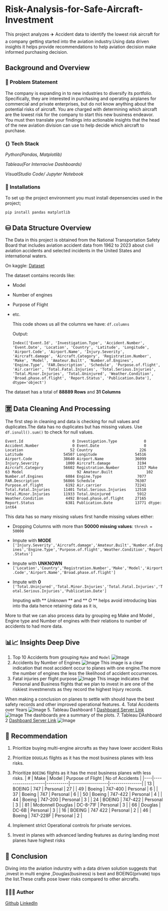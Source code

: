 # Risk-Analysis-for-Safe-Aircraft-Investment
This project analyzes ✈️ Accident data to identify the lowest risk aircraft for a company getting started into the aviation industry.Using data driven insights it helps provide recommendations to help aviation decision make informed purchasing decision. 

## Background and Overview
### 🤔 Problem Statement
The company is expanding in to new industries to diversify its portfolio. Specifically, they are interested in purchasing and operating airplanes for commercial and private enterprises, but do not know anything about the potential risks of aircraft. You are charged with determining which aircraft are the lowest risk for the company to start this new business endeavor. You must then translate your findings into actionable insights that the head of the new aviation division can use to help decide which aircraft to purchase.

### {} Tech Stack 
_Python(Pandas, Matplotlib)_

_Tableau(For Interracive Dashboards)_

_VisualStudio Code/ Jupyter Notebook_

### 🔗 Installations
To set up the project environment you must install depensencies used in the project;

`pip install pandas matplotlib`

## ⛁ Data Structure Overview
The Data in this project is obtained from the National Transportation Safety Board that includes aviation accident data from 1962 to 2023 about civil aviation accidents and selected incidents in the United States and international waters.

On kaggle: [Dataset](https://www.kaggle.com/datasets/khsamaha/aviation-accident-database-synopses)

The dataset contains records like:
- Model
- Number of engines
- Purpose of Flight
- etc.
  
  This code shows us all the columns we have: `df.columns`

  Output:

  `Index(['Event.Id', 'Investigation.Type', 'Accident.Number', 'Event.Date',
       'Location', 'Country', 'Latitude', 'Longitude', 'Airport.Code',
       'Airport.Name', 'Injury.Severity', 'Aircraft.damage',
       'Aircraft.Category', 'Registration.Number', 'Make', 'Model',
       'Amateur.Built', 'Number.of.Engines', 'Engine.Type', 'FAR.Description',
       'Schedule', 'Purpose.of.flight', 'Air.carrier', 'Total.Fatal.Injuries',
       'Total.Serious.Injuries', 'Total.Minor.Injuries', 'Total.Uninjured',
       'Weather.Condition', 'Broad.phase.of.flight', 'Report.Status',
       'Publication.Date'],
      dtype='object')`
  
The dataset has a total of __88889 Rows__ and __31 Columns__
  
## 🈺 Data Cleaning And Processing
The first step in cleaning and data is checking for null values and duplicates.The data has no duplicates but has missing values.
Use `df.isnull().sum()` to check for null values.

`Event.Id                      0
Investigation.Type            0
Accident.Number               0
Event.Date                    0
Location                     52
Country                     226
Latitude                  54507
Longitude                 54516
Airport.Code              38640
Airport.Name              36099
Injury.Severity            1000
Aircraft.damage            3194
Aircraft.Category         56602
Registration.Number        1317
Make                         63
Model                        92
Amateur.Built               102
Number.of.Engines          6084
Engine.Type                7077
FAR.Description           56866
Schedule                  76307
Purpose.of.flight          6192
Air.carrier               72241
Total.Fatal.Injuries      11401
Total.Serious.Injuries    12510
Total.Minor.Injuries      11933
Total.Uninjured            5912
Weather.Condition          4492
Broad.phase.of.flight     27165
Report.Status              6381
Publication.Date          13771
dtype: int64`

This data has so many missing values first handle missing values either:
- Dropping Columns with more than __50000 missing values__: `thresh = 50000`
- Impute with **MODE** `['Injury.Severity','Aircraft.damage','Amateur.Built','Number.of.Engines','Engine.Type','Purpose.of.flight','Weather.Condition','Report.Status']`
- Impute with **UNKNOWN** `['Location','Country','Registration.Number','Make','Model','Airport.Code','Airport.Name','Broad.phase.of.flight']`
- Impute with **0** `['Total.Uninjured','Total.Minor.Injuries','Total.Fatal.Injuries','Total.Serious.Injuries','Publication.Date']`

  Imputing with ** *Unknown* ** and ** *O* ** helps avoid introducing bias into tha data hence retaining data as it is,

More to that we can also process data by grouping eg Make and Model , Engine type and Number of engines with their relations to number of accidents to had more data.

## 📊📈 Insights Deep Dive
1. Top 10 Accidents from grouping `Make` and `Model` ![Image](https://github.com/user-attachments/assets/5bf57f26-f343-4b6b-8ef9-c0ad447b6777)
2. Accidents by Number of Engines ![Image](https://github.com/user-attachments/assets/7ef820b7-ad61-4b3a-bd4f-2f67a793cab7) This image is a clear indication that most accident occur to planes with one engine.The more the number of engines the less the likelihood of accident occurrences.
3. Fatal injuries per flight purpose ![Image](https://github.com/user-attachments/assets/522594d7-025b-44d5-867a-475418b8bcb5) This image indicates that Personal and Business flights that we plan to invest in are one of the riskiest investmensts as they record the highest Injury records.

When making a conclusion on planes to settle with should have the best safety records and other improved operational features.
4. Total Accidents over Years ![Image](https://github.com/user-attachments/assets/35022d87-6086-46b5-ba52-d8f288c1c7f8)
5. Tableau Dashboard 1 [Dashboard Server Link](https://public.tableau.com/app/profile/joy.kiboi/viz/AeroAccidentsBook1/Dashboard1?publish=yes)  ![Image](https://github.com/user-attachments/assets/0e139bd7-833c-4f92-b6ed-a7fcd1099510)
   The dashboards are a summary of the plots.
7. Tableau DAshboard 2  [Dashboard Server Link](https://public.tableau.com/app/profile/joy.kiboi/viz/AeroAccidentsBook2/Dashboard2?publish=yes) ![Image](https://github.com/user-attachments/assets/069fe61b-bc61-429c-988a-37f3b5564cda)


## 📃 Recommendation
1. Prioritize buying multi-engine aircrafts as they have lower accident Risks
2. Prioritize `DOUGLAS` filghts as it has the most business planes with less risks.
3. Prioritize ` BOEING ` filghts as it has the most business planes with less risks.
| #  | Make               | Model      | Purpose of Flight | No of Accidents |
|----|--------------------|-----------|-------------------|----------------|
| 13 | BOEING            | 747       | Personal         | 27             |
| 49 | Boeing            | 747-400   | Personal         | 6              |
| 37 | Boeing            | 747       | Personal         | 6              |
| 50 | Boeing            | 747-422   | Personal         | 4              |
| 44 | Boeing            | 747-200   | Personal         | 3              |
| 24 | BOEING            | 747-422   | Personal         | 3              |
| 81 | Mcdonnell Douglas | DC-8-71F  | Personal         | 3              |
| 66 | Douglas           | DC-6B     | Personal         | 3              |
| 16 | BOEING            | 747 422   | Personal         | 2              |
| 46 | Boeing            | 747-228F  | Personal         | 2              |

4. Implement strict  Operational controls for private services.
5. Invest in planes with advanced landing features as during landing most planes have highest risks

## 🏁 Conclusion
Diving into the aviation indurstry with a data driven solution suggests that ,invest in multi engine ,Douglas(business) is best and BOEING(private) tops the list.These crafts pose lower risks compared to other aircrafts.

### 👩🏻‍💻 Author
[Github](https://github.com/Muthonikiboi)
[LinkedIn](https://www.linkedin.com/in/joy-kiboi-917661278/)
